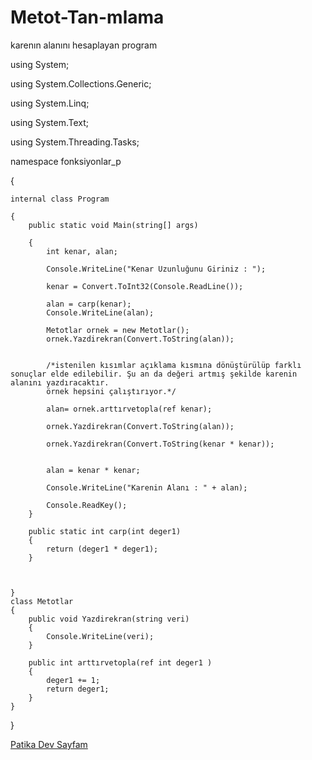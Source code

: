 # Metot-Tan-mlama
karenın alanını hesaplayan program

using System;

using System.Collections.Generic;

using System.Linq;

using System.Text;

using System.Threading.Tasks;


namespace fonksiyonlar_p

{

    internal class Program

    {
        public static void Main(string[] args) 

        {
            int kenar, alan;

            Console.WriteLine("Kenar Uzunluğunu Giriniz : ");

            kenar = Convert.ToInt32(Console.ReadLine());

            alan = carp(kenar);
            Console.WriteLine(alan);

            Metotlar ornek = new Metotlar();
            ornek.Yazdirekran(Convert.ToString(alan));  
            
            
            /*istenilen kısımlar açıklama kısmına dönüştürülüp farklı sonuçlar elde edilebilir. Şu an da değeri artmış şekilde karenin alanını yazdıracaktır.
            örnek hepsini çalıştırıyor.*/ 

            alan= ornek.arttırvetopla(ref kenar);

            ornek.Yazdirekran(Convert.ToString(alan));

            ornek.Yazdirekran(Convert.ToString(kenar * kenar));


            alan = kenar * kenar;

            Console.WriteLine("Karenin Alanı : " + alan);

            Console.ReadKey();
        }

        public static int carp(int deger1)
        {
            return (deger1 * deger1);
        }

        

    }
    class Metotlar
    {
        public void Yazdirekran(string veri)
        {
            Console.WriteLine(veri);
        }

        public int arttırvetopla(ref int deger1 )
        {
            deger1 += 1;
            return deger1;
        }
    }
    
}

[Patika Dev Sayfam](https://app.patika.dev/sevaalnuur)
